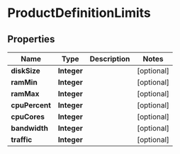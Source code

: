 # ProductDefinitionLimits

## Properties
Name | Type | Description | Notes
------------ | ------------- | ------------- | -------------
**diskSize** | **Integer** |  |  [optional]
**ramMin** | **Integer** |  |  [optional]
**ramMax** | **Integer** |  |  [optional]
**cpuPercent** | **Integer** |  |  [optional]
**cpuCores** | **Integer** |  |  [optional]
**bandwidth** | **Integer** |  |  [optional]
**traffic** | **Integer** |  |  [optional]
